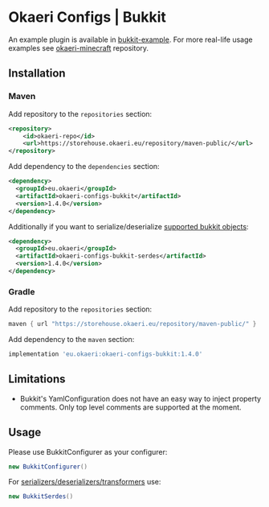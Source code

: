 # Okaeri Configs | Bukkit

An example plugin is available in [bukkit-example](https://github.com/OkaeriPoland/okaeri-configs/tree/master/bukkit-example).
For more real-life usage examples see [okaeri-minecraft](https://github.com/OkaeriPoland/okaeri-minecraft) repository.

## Installation
### Maven
Add repository to the `repositories` section:
```xml
<repository>
    <id>okaeri-repo</id>
    <url>https://storehouse.okaeri.eu/repository/maven-public/</url>
</repository>
```
Add dependency to the `dependencies` section:
```xml
<dependency>
  <groupId>eu.okaeri</groupId>
  <artifactId>okaeri-configs-bukkit</artifactId>
  <version>1.4.0</version>
</dependency>
```
Additionally if you want to serialize/deserialize [supported bukkit objects](https://github.com/OkaeriPoland/okaeri-configs/tree/master/bukkit-serdes):
```xml
<dependency>
  <groupId>eu.okaeri</groupId>
  <artifactId>okaeri-configs-bukkit-serdes</artifactId>
  <version>1.4.0</version>
</dependency>
```
### Gradle
Add repository to the `repositories` section:
```groovy
maven { url "https://storehouse.okaeri.eu/repository/maven-public/" }
```
Add dependency to the `maven` section:
```groovy
implementation 'eu.okaeri:okaeri-configs-bukkit:1.4.0'
```

## Limitations
- Bukkit's YamlConfiguration does not have an easy way to inject property comments. 
  Only top level comments are supported at the moment.

## Usage

Please use BukkitConfigurer as your configurer:
```java
new BukkitConfigurer()
```
For [serializers/deserializers/transformers](https://github.com/OkaeriPoland/okaeri-configs/tree/master/bukkit-serdes) use:
```java
new BukkitSerdes()
```
